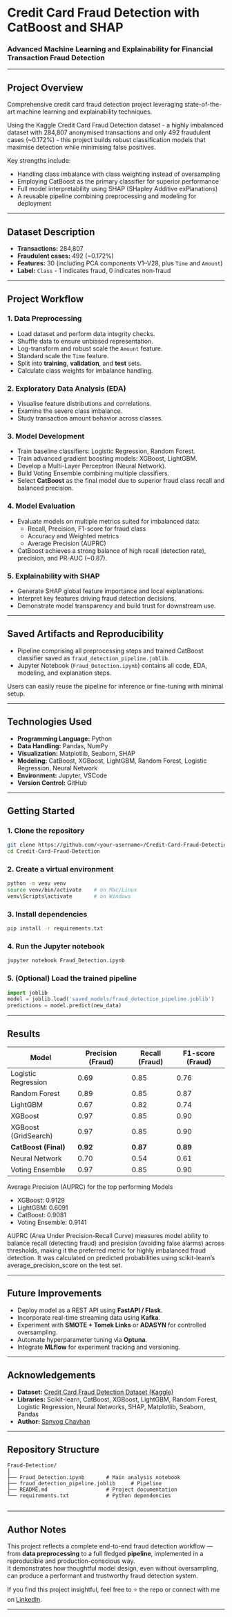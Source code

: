 # Credit Card Fraud Detection with CatBoost and SHAP

### Advanced Machine Learning and Explainability for Financial Transaction Fraud Detection

---

## Project Overview

Comprehensive credit card fraud detection project leveraging state-of-the-art machine learning and explainability techniques.

Using the Kaggle Credit Card Fraud Detection dataset - a highly imbalanced dataset with 284,807 anonymised transactions and only 492 fraudulent cases (~0.172%) - this project builds robust classification models that maximise detection while minimising false positives.

Key strengths include:

- Handling class imbalance with class weighting instead of oversampling
- Employing CatBoost as the primary classifier for superior performance
- Full model interpretability using SHAP (SHapley Additive exPlanations)
- A reusable pipeline combining preprocessing and modeling for deployment

---

## Dataset Description

- **Transactions:** 284,807
- **Fraudulent cases:** 492 (~0.172%)
- **Features:** 30 (including PCA components V1–V28, plus `Time` and `Amount`)
- **Label:** `Class` - 1 indicates fraud, 0 indicates non-fraud

---

## Project Workflow

### 1. Data Preprocessing

- Load dataset and perform data integrity checks.
- Shuffle data to ensure unbiased representation.
- Log-transform and robust scale the `Amount` feature.
- Standard scale the `Time` feature.
- Split into **training**, **validation**, and **test** sets.
- Calculate class weights for imbalance handling.

### 2. Exploratory Data Analysis (EDA)

- Visualise feature distributions and correlations.
- Examine the severe class imbalance.
- Study transaction amount behavior across classes.

### 3. Model Development

- Train baseline classifiers: Logistic Regression, Random Forest.
- Train advanced gradient boosting models: XGBoost, LightGBM.
- Develop a Multi-Layer Perceptron (Neural Network).
- Build Voting Ensemble combining multiple classifiers.
- Select **CatBoost** as the final model due to superior fraud class recall and balanced precision.

### 4. Model Evaluation

- Evaluate models on multiple metrics suited for imbalanced data:
  - Recall, Precision, F1-score for fraud class
  - Accuracy and Weighted metrics
  - Average Precision (AUPRC)
- CatBoost achieves a strong balance of high recall (detection rate), precision, and PR-AUC (~0.87).

### 5. Explainability with SHAP

- Generate SHAP global feature importance and local explanations.
- Interpret key features driving fraud detection decisions.
- Demonstrate model transparency and build trust for downstream use.

---

## Saved Artifacts and Reproducibility

- Pipeline comprising all preprocessing steps and trained CatBoost classifier saved as `fraud_detection_pipeline.joblib`.
- Jupyter Notebook (`Fraud_Detection.ipynb`) contains all code, EDA, modeling, and explanation steps.

Users can easily reuse the pipeline for inference or fine-tuning with minimal setup.

---

## Technologies Used

- **Programming Language:** Python
- **Data Handling:** Pandas, NumPy
- **Visualization:** Matplotlib, Seaborn, SHAP
- **Modeling:** CatBoost, XGBoost, LightGBM, Random Forest, Logistic Regression, Neural Network  
- **Environment:** Jupyter, VSCode  
- **Version Control:** GitHub

---

## Getting Started

### 1. Clone the repository
```bash
git clone https://github.com/<your-username>/Credit-Card-Fraud-Detection.git
cd Credit-Card-Fraud-Detection
```

### 2. Create a virtual environment
```bash
python -m venv venv
source venv/bin/activate    # on Mac/Linux
venv\Scripts\activate       # on Windows
```

### 3. Install dependencies
```bash
pip install -r requirements.txt
```

### 4. Run the Jupyter notebook
```bash
jupyter notebook Fraud_Detection.ipynb
```

### 5. (Optional) Load the trained pipeline
```python
import joblib
model = joblib.load('saved_models/fraud_detection_pipeline.joblib')
predictions = model.predict(new_data)
```

---

## Results

| Model | Precision (Fraud) | Recall (Fraud) | F1-score (Fraud) |
|--------|-------------------|----------------|------------------|
| Logistic Regression | 0.69 | 0.85 | 0.76 |
| Random Forest | 0.89 | 0.85 | 0.87 |
| LightGBM | 0.67 | 0.82 | 0.74 |
| XGBoost | 0.97 | 0.85 | 0.90 |
| XGBoost (GridSearch) | 0.97 | 0.85 | 0.90 |
| **CatBoost (Final)** | **0.92** | **0.87** | **0.89** |
| Neural Network | 0.70 | 0.54 | 0.61 |
| Voting Ensemble | 0.97 | 0.85 | 0.90 |

Average Precision (AUPRC) for the top performing Models
- XGBoost: 0.9129
- LightGBM: 0.6091
- CatBoost: 0.9081
- Voting Ensemble: 0.9141

AUPRC (Area Under Precision-Recall Curve) measures model ability to balance recall (detecting fraud) and precision (avoiding false alarms) across thresholds, making it the preferred metric for highly imbalanced fraud detection. It was calculated on predicted probabilities using scikit-learn’s average_precision_score on the test set.

---

## Future Improvements

- Deploy model as a REST API using **FastAPI / Flask**.
- Incorporate real-time streaming data using **Kafka**.
- Experiment with **SMOTE + Tomek Links** or **ADASYN** for controlled oversampling.
- Automate hyperparameter tuning via **Optuna**.
- Integrate **MLflow** for experiment tracking and versioning.

---

## Acknowledgements

- **Dataset:** [Credit Card Fraud Detection Dataset (Kaggle)](https://www.kaggle.com/mlg-ulb/creditcardfraud)
- **Libraries:** Scikit-learn, CatBoost, XGBoost, LightGBM, Random Forest, Logistic Regression, Neural Networks, SHAP, Matplotlib, Seaborn, Pandas
- **Author:** [Sanyog Chavhan](https://github.com/sanyog-chavhan)

---

## Repository Structure

```
Fraud-Detection/
│
├── Fraud_Detection.ipynb       # Main analysis notebook
├── fraud_detection_pipeline.joblib     # Pipeline
├── README.md                   # Project documentation
└── requirements.txt            # Python dependencies
    
```

---

## Author Notes

This project reflects a complete end-to-end fraud detection workflow — from **data preprocessing** to a full fledged **pipeline**, implemented in a reproducible and production-conscious way.  
It demonstrates how thoughtful model design, even without oversampling, can produce a performant and trustworthy fraud detection system.

If you find this project insightful, feel free to ⭐️ the repo or connect with me on [LinkedIn](https://www.linkedin.com/in/sanyog-chavhan).

---
